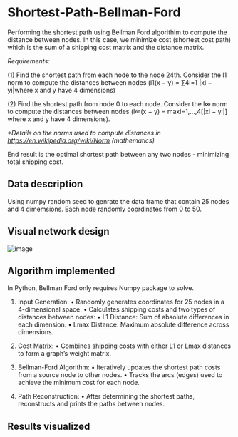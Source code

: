 # Shortest-Path-Bellman-Ford
Performing the shortest path using Bellman Ford algorithim to compute the distance between nodes. In this case, we minimize cost (shortest cost path) which is the sum of a shipping cost matrix and the distance matrix.

_Requirements:_

(1) Find the shortest path from each node to the node 24th. Consider the l1 norm to compute the distances between nodes (l1(x − y) = ∑4i=1 |xi − yi|where x and y have 4 dimensions)

(2) Find the shortest path from node  0 to each node. Consider the l∞ norm to compute the distances between nodes (l∞(x − y) = maxi=1,...,4[|xi − yi|] where x and y have 4 dimensions).

_*Details on the norms used to compute distances in https://en.wikipedia.org/wiki/Norm (mathematics)_

End result is the optimal shortest path between any two nodes - minimizing total shipping cost.

## Data description
Using numpy random seed to genrate the data frame that contain 25 nodes and 4 dimemsions. Each node randomly coordinates from 0 to 50.

## Visual network design 
![image](https://github.com/user-attachments/assets/76b03328-36e3-4874-9369-95f029021460)

## Algorithm implemented
In Python, Bellman Ford only requires Numpy package to solve.

1. Input Generation:
	•	Randomly generates coordinates for 25 nodes in a 4-dimensional space.
	•	Calculates shipping costs and two types of distances between nodes:
	•	  L1 Distance: Sum of absolute differences in each dimension.
	•	  Lmax Distance: Maximum absolute difference across dimensions.
	
 2. Cost Matrix:
	•	Combines shipping costs with either L1 or Lmax distances to form a graph’s weight matrix.
	
 3. Bellman-Ford Algorithm:
	•	Iteratively updates the shortest path costs from a source node to other nodes.
	•	Tracks the arcs (edges) used to achieve the minimum cost for each node.
	
 4. Path Reconstruction:
	•	After determining the shortest paths, reconstructs and prints the paths between nodes.

## Results visualized
